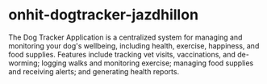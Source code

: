 # onhit-dogtracker-jazdhillon
The Dog Tracker Application is a centralized system for managing and monitoring your dog's wellbeing, including health, exercise, happiness, and food supplies. Features include tracking vet visits, vaccinations, and de-worming; logging walks and monitoring exercise; managing food supplies and receiving alerts; and generating health reports.
